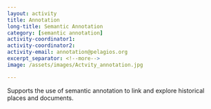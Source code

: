 ```yaml
---
layout: activity
title: Annotation
long-title: Semantic Annotation
category: [semantic annotation]
activity-coordinator1:
activity-coordinator2:
activity-email: annotation@pelagios.org
excerpt_separator: <!--more-->
image: /assets/images/Actvity_annotation.jpg

---
```

Supports the use of semantic annotation to link and explore historical places and documents. <!--more-->

